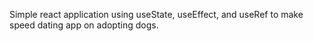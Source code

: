 Simple react application using useState, useEffect, and useRef to make speed dating app on adopting dogs. 
